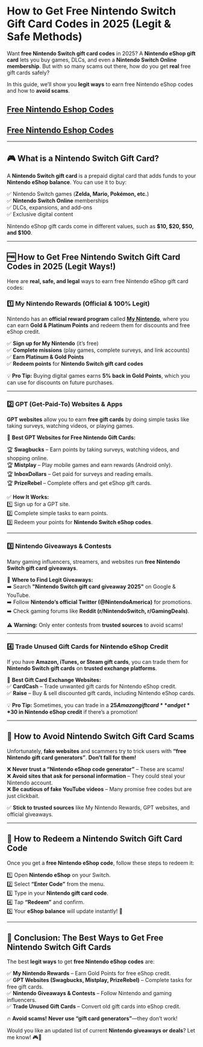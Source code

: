 # **How to Get Free Nintendo Switch Gift Card Codes in 2025 (Legit & Safe Methods)**  

Want **free Nintendo Switch gift card codes** in 2025? A **Nintendo eShop gift card** lets you buy games, DLCs, and even a **Nintendo Switch Online membership**. But with so many scams out there, how do you get **real** free gift cards safely?  

In this guide, we’ll show you **legit ways** to earn free Nintendo eShop codes and how to **avoid scams**.  

## [Free Nintendo Eshop Codes](https://codesloot.com/)
## [Free Nintendo Eshop Codes](https://codesloot.com/)
---

## **🎮 What is a Nintendo Switch Gift Card?**  

A **Nintendo Switch gift card** is a prepaid digital card that adds funds to your **Nintendo eShop balance**. You can use it to buy:  

✅ Nintendo Switch games (**Zelda, Mario, Pokémon, etc.**)  
✅ **Nintendo Switch Online** memberships  
✅ DLCs, expansions, and add-ons  
✅ Exclusive digital content  

Nintendo eShop gift cards come in different values, such as **$10, $20, $50, and $100**.  

---

## **🆓 How to Get Free Nintendo Switch Gift Card Codes in 2025 (Legit Ways!)**  

Here are **real, safe, and legal** ways to earn free Nintendo eShop gift card codes:  

### **1️⃣ My Nintendo Rewards (Official & 100% Legit)**  
Nintendo has an **official reward program** called **[My Nintendo](https://my.nintendo.com/)**, where you can earn **Gold & Platinum Points** and redeem them for discounts and free eShop credit.  

✅ **Sign up for My Nintendo** (it’s free)  
✅ **Complete missions** (play games, complete surveys, and link accounts)  
✅ **Earn Platinum & Gold Points**  
✅ **Redeem points** for **Nintendo Switch gift card codes**  

💡 **Pro Tip:** Buying digital games earns **5% back in Gold Points**, which you can use for discounts on future purchases.  

---

### **2️⃣ GPT (Get-Paid-To) Websites & Apps**  

**GPT websites** allow you to earn **free gift cards** by doing simple tasks like taking surveys, watching videos, or playing games.  

🔹 **Best GPT Websites for Free Nintendo Gift Cards:**  

🏆 **Swagbucks** – Earn points by taking surveys, watching videos, and shopping online.  
🏆 **Mistplay** – Play mobile games and earn rewards (Android only).  
🏆 **InboxDollars** – Get paid for surveys and reading emails.  
🏆 **PrizeRebel** – Complete offers and get eShop gift cards.  

✅ **How It Works:**  
1️⃣ Sign up for a GPT site.  
2️⃣ Complete simple tasks to earn points.  
3️⃣ Redeem your points for **Nintendo Switch eShop codes**.  

---

### **3️⃣ Nintendo Giveaways & Contests**  

Many gaming influencers, streamers, and websites run **free Nintendo Switch gift card giveaways**.  

🔎 **Where to Find Legit Giveaways:**  
➡️ Search **"Nintendo Switch gift card giveaway 2025"** on Google & YouTube.  
➡️ Follow **Nintendo’s official Twitter (@NintendoAmerica)** for promotions.  
➡️ Check gaming forums like **Reddit (r/NintendoSwitch, r/GamingDeals)**.  

⚠️ **Warning:** Only enter contests from **trusted sources** to avoid scams!  

---

### **4️⃣ Trade Unused Gift Cards for Nintendo eShop Credit**  

If you have **Amazon, iTunes, or Steam gift cards**, you can trade them for **Nintendo Switch gift cards** on **trusted exchange platforms**.  

🔹 **Best Gift Card Exchange Websites:**  
✅ **CardCash** – Trade unwanted gift cards for Nintendo eShop credit.  
✅ **Raise** – Buy & sell discounted gift cards, including Nintendo eShop cards.  

💡 **Pro Tip:** Sometimes, you can trade in a **$25 Amazon gift card** and get **$30 in Nintendo eShop credit** if there’s a promotion!  

---

## **🚨 How to Avoid Nintendo Switch Gift Card Scams**  

Unfortunately, **fake websites** and scammers try to trick users with **“free Nintendo gift card generators”**. **Don’t fall for them!**  

❌ **Never trust a “Nintendo eShop code generator”** – These are scams!  
❌ **Avoid sites that ask for personal information** – They could steal your Nintendo account.  
❌ **Be cautious of fake YouTube videos** – Many promise free codes but are just clickbait.  

✅ **Stick to trusted sources** like My Nintendo Rewards, GPT websites, and official giveaways.  

---

## **🛒 How to Redeem a Nintendo Switch Gift Card Code**  

Once you get a **free Nintendo eShop code**, follow these steps to redeem it:  

1️⃣ Open **Nintendo eShop** on your Switch.  
2️⃣ Select **“Enter Code”** from the menu.  
3️⃣ Type in your **Nintendo gift card code**.  
4️⃣ Tap **“Redeem”** and confirm.  
5️⃣ Your **eShop balance** will update instantly! 🎉  

---

## **🎯 Conclusion: The Best Ways to Get Free Nintendo Switch Gift Cards**  

The best **legit ways** to get **free Nintendo eShop codes** are:  

✅ **My Nintendo Rewards** – Earn Gold Points for free eShop credit.  
✅ **GPT Websites (Swagbucks, Mistplay, PrizeRebel)** – Complete tasks for free gift cards.  
✅ **Nintendo Giveaways & Contests** – Follow Nintendo and gaming influencers.  
✅ **Trade Unused Gift Cards** – Convert old gift cards into eShop credit.  

🔥 **Avoid scams!** **Never use “gift card generators”**—they don’t work!  

Would you like an updated list of current **Nintendo giveaways or deals**? Let me know! 🎮🚀  
